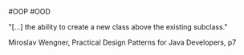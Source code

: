 #OOP #OOD

"[...] the ability to create a new class above the existing subclass."

Miroslav Wengner, Practical Design Patterns for Java Developers, p7